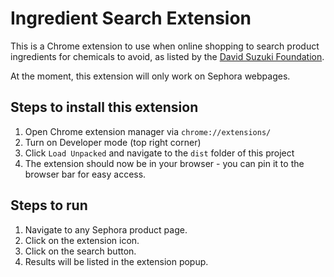 # Ingredient Search Extension
This is a Chrome extension to use when online shopping to search product ingredients for chemicals to avoid, as listed by the [David Suzuki Foundation](https://davidsuzuki.org/living-green/dirty-dozen-cosmetic-chemicals-avoid/).

At the moment, this extension will only work on Sephora webpages.

## Steps to install this extension

1. Open Chrome extension manager via `chrome://extensions/`
2. Turn on Developer mode (top right corner)
3. Click `Load Unpacked` and navigate to the `dist` folder of this project
4. The extension should now be in your browser - you can pin it to the browser bar for easy access.

## Steps to run

1. Navigate to any Sephora product page.
2. Click on the extension icon.
3. Click on the search button.
4. Results will be listed in the extension popup.
